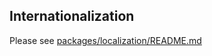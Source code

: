 Internationalization
-------------------------------------

Please see [packages/localization/README.md](https://github.com/github/github/blob/master/packages/localization/README.md)
